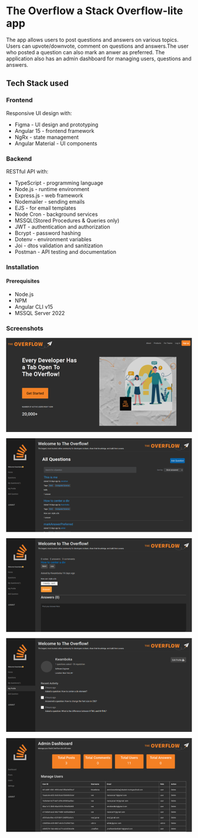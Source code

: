 # The Overflow a Stack Overflow-lite app

The app allows users to post questions and answers on various topics. Users can upvote/downvote, comment on questions and answers.The user who posted a question can also mark an anwer as preferred. The application also has an admin dashboard for managing users, questions and answers.

## Tech Stack used
### Frontend
Responsive UI design with:
- Figma - UI design and prototyping
- Angular 15 - frontend framework
- NgRx - state management
- Angular Material - UI components


### Backend
RESTful API with:
- TypeScript - programming language
- Node.js - runtime environment
- Express.js - web framework
- Nodemailer - sending emails
- EJS - for email templates
- Node Cron - background services
- MSSQL(Stored Procedures & Queries only)
- JWT - authentication and authorization
- Bcrypt - password hashing
- Dotenv - environment variables
- Joi - dtos validation and sanitization 
- Postman - API testing and documentation

### Installation

#### Prerequisites
- Node.js
- NPM 
- Angular CLI v15
- MSSQL Server 2022

### Screenshots
![Landing Page](./frontend//src/assets/landing.png)

![User Dashboard](./frontend//src/assets/user-dash.png)

![User Dashboard](./frontend//src/assets/user-dash2.png)

![User Profile](./frontend//src/assets/user-profile.png)

![Admin Dashboard](./frontend//src/assets/admin-dash.png)


